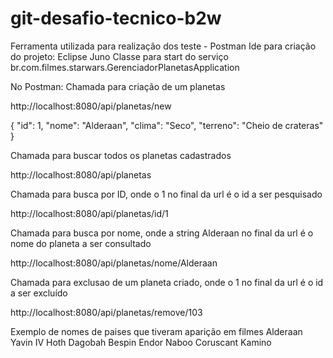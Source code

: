 # git-desafio-tecnico-b2w

Ferramenta utilizada para realização dos teste - Postman
Ide para criação do projeto: Eclipse Juno
Classe para start do serviço br.com.filmes.starwars.GerenciadorPlanetasApplication

No Postman:
Chamada para criação de um planetas

 http://localhost:8080/api/planetas/new
 
{
	"id": 1,
	"nome": "Alderaan",
	"clima": "Seco",
	"terreno": "Cheio de crateras"
}

Chamada para buscar todos os planetas cadastrados

 http://localhost:8080/api/planetas

Chamada para busca por ID, onde o 1 no final da url é o id a ser pesquisado

 http://localhost:8080/api/planetas/id/1

Chamada para busca por nome, onde a string Alderaan no final da url é o nome do planeta a ser consultado

 http://localhost:8080/api/planetas/nome/Alderaan

Chamada para exclusao de um planeta criado, onde o 1 no final da url é o id a ser excluído  
 
 http://localhost:8080/api/planetas/remove/103
 
Exemplo de nomes de paises que tiveram aparição em filmes
Alderaan
Yavin IV
Hoth
Dagobah
Bespin
Endor
Naboo
Coruscant
Kamino
